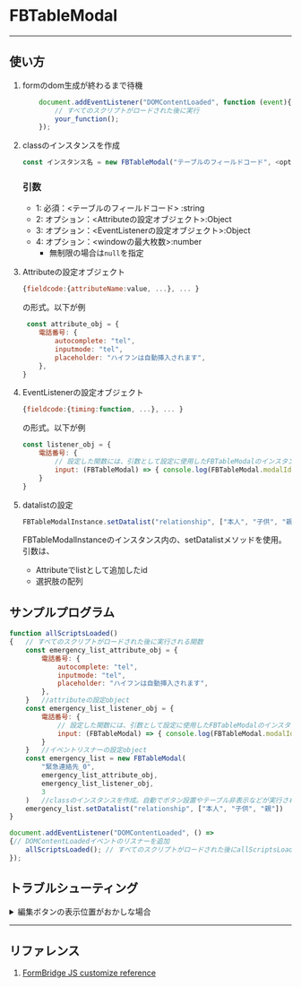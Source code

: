 # FBTableModal

---

## 使い方

1. formのdom生成が終わるまで待機

    ```js
        document.addEventListener("DOMContentLoaded", function (event){
            // すべてのスクリプトがロードされた後に実行
            your_function();
        });
    ```

2. classのインスタンスを作成

    ```js
    const インスタンス名 = new FBTableModal("テーブルのフィールドコード", <option: Attributeの設定オブジェクト>, <option: EventListenerの設定オブジェクト>, <option: windowの最大枚数>)
    ```

    ### 引数
    - 1: 必須：<テーブルのフィールドコード> :string
    - 2: オプション：<Attributeの設定オブジェクト>:Object
    - 3: オプション：<EventListenerの設定オブジェクト>:Object
    - 4: オプション：<windowの最大枚数>:number
        - 無制限の場合は`null`を指定  

3. Attributeの設定オブジェクト

    ```js
    {fieldcode:{attributeName:value, ...}, ... }
    ```

    の形式。以下が例

    ```js
     const attribute_obj = {
        電話番号: {
            autocomplete: "tel",
            inputmode: "tel",
            placeholder: "ハイフンは自動挿入されます",
        },
    }
    ```

4. EventListenerの設定オブジェクト

    ```js
    {fieldcode:{timing:function, ...}, ... }
    ```

    の形式。以下が例

    ```js
    const listener_obj = {
        電話番号: {
            // 設定した関数には、引数として設定に使用したFBTableModalのインスタンスが渡される。
            input: (FBTableModal) => { console.log(FBTableModal.modalId) }
        }
    }
    ```

5. datalistの設定
    ```js
    FBTableModalInstance.setDatalist("relationship", ["本人", "子供", "親"])  //datalistを設置
    ```
    FBTableModalInstanceのインスタンス内の、setDatalistメソッドを使用。  
    引数は、
    - Attributeでlistとして追加したid
    - 選択肢の配列

## サンプルプログラム

```js
function allScriptsLoaded()
{   // すべてのスクリプトがロードされた後に実行される関数
    const emergency_list_attribute_obj = {
        電話番号: {
            autocomplete: "tel",
            inputmode: "tel",
            placeholder: "ハイフンは自動挿入されます",
        },
    }   //attributeの設定object
    const emergency_list_listener_obj = {
        電話番号: {
            // 設定した関数には、引数として設定に使用したFBTableModalのインスタンスが渡される。
            input: (FBTableModal) => { console.log(FBTableModal.modalId) }
        }
    }   //イベントリスナーの設定object
    const emergency_list = new FBTableModal(
        "緊急連絡先_0",
        emergency_list_attribute_obj,
        emergency_list_listener_obj, 
        3
    )   //classのインスタンスを作成。自動でボタン設置やテーブル非表示などが実行される
    emergency_list.setDatalist("relationship", ["本人", "子供", "親"])  //datalistを設置
}

document.addEventListener("DOMContentLoaded", () =>
{// DOMContentLoadedイベントのリスナーを追加
    allScriptsLoaded(); // すべてのスクリプトがロードされた後にallScriptsLoaded関数を実行
});
```

## トラブルシューティング

<details><summary>編集ボタンの表示位置がおかしな場合</summary>

### FormBridgeのフィールド配置の問題です

編集ボタンのDOMは、元のテーブルのあったDOMの、親のDOMの末尾に追加されます

```js
    this.table_dom.parentElement.parentElement.appendChild(buttonWrapper);
```

1. FormBridgeのコンソール画面を開き、「フォームのデザイン」を選択

    <img width="214" alt="image" src="https://github.com/kento-nkr/FBTableModal/assets/127807502/eb52bee1-306c-4fbc-ab1b-9370dafd5ff1">

2. 該当テーブルまで行き、以下の条件を満たすようにフィールドをドラッグして動かす

    ![FBTableEdit ボタン配置の説明](https://github.com/kento-nkr/FBTableModal/assets/127807502/ec72eaf0-415c-477f-bdce-837f677e9398)

</details>

---

## リファレンス

1. [FormBridge JS customize reference](https://formbridge.kintoneapp.com/help/customize)
